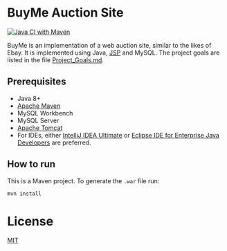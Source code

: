 # BuyMe Auction Site

[![Java CI with Maven](https://github.com/b361asd/Auction_Site/workflows/Java%20CI%20with%20Maven/badge.svg?branch=master)](https://github.com/b361asd/Auction_Site/actions)

BuyMe is an implementation of a web auction site, similar to the likes of Ebay.
It is implemented using Java, [JSP](https://en.wikipedia.org/wiki/JavaServer_Pages) and MySQL.
The project goals are listed in the file [Project_Goals.md](Project_Goals.md).

## Prerequisites
* Java 8+
* [Apache Maven](https://maven.apache.org/)
* MySQL Workbench
* MySQL Server
* [Apache Tomcat](https://tomcat.apache.org/)
* For IDEs, either [IntelliJ IDEA Ultimate](https://www.jetbrains.com/idea/) or [Eclipse IDE for Enterprise Java Developers](https://www.eclipse.org/downloads/packages/release/2019-12/r/eclipse-ide-enterprise-java-developers) are preferred. 

## How to run

This is a Maven project. To generate the `.war` file run:

```sh
mvn install
```

# License
[MIT](LICENSE)
